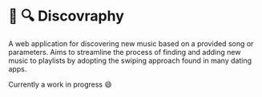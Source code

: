 # :musical_note: :mag: Discovraphy
A web application for discovering new music based on a provided song or parameters. Aims to streamline the process of finding and adding new music to playlists by adopting the swiping approach found in many dating apps.

Currently a work in progress :smile: